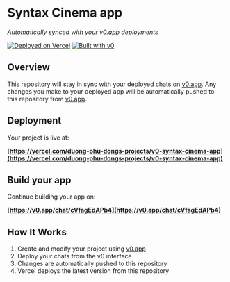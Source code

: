 # Syntax Cinema app

*Automatically synced with your [v0.app](https://v0.app) deployments*

[![Deployed on Vercel](https://img.shields.io/badge/Deployed%20on-Vercel-black?style=for-the-badge&logo=vercel)](https://vercel.com/duong-phu-dongs-projects/v0-syntax-cinema-app)
[![Built with v0](https://img.shields.io/badge/Built%20with-v0.app-black?style=for-the-badge)](https://v0.app/chat/cVfagEdAPb4)

## Overview

This repository will stay in sync with your deployed chats on [v0.app](https://v0.app).
Any changes you make to your deployed app will be automatically pushed to this repository from [v0.app](https://v0.app).

## Deployment

Your project is live at:

**[https://vercel.com/duong-phu-dongs-projects/v0-syntax-cinema-app](https://vercel.com/duong-phu-dongs-projects/v0-syntax-cinema-app)**

## Build your app

Continue building your app on:

**[https://v0.app/chat/cVfagEdAPb4](https://v0.app/chat/cVfagEdAPb4)**

## How It Works

1. Create and modify your project using [v0.app](https://v0.app)
2. Deploy your chats from the v0 interface
3. Changes are automatically pushed to this repository
4. Vercel deploys the latest version from this repository
